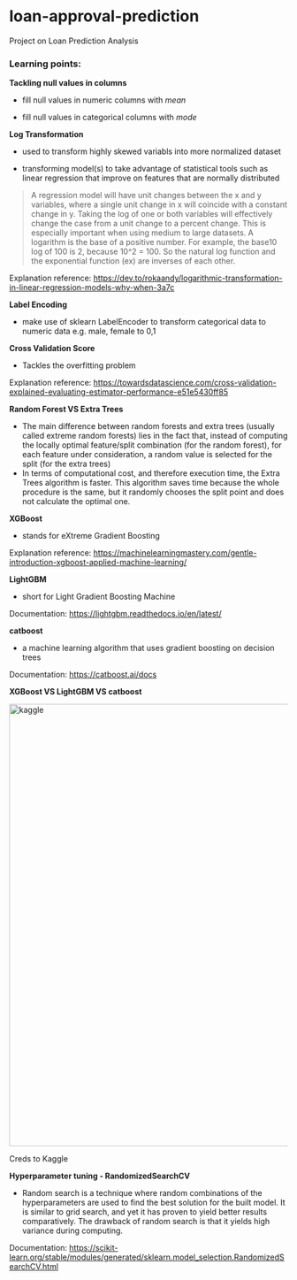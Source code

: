 # loan-approval-prediction
Project on Loan Prediction Analysis

### Learning points:

**Tackling null values in columns**

* fill null values in numeric columns with *mean* 

* fill null values in categorical columns with *mode*


**Log Transformation**

* used to transform highly skewed variabls into more normalized dataset

* transforming model(s) to take advantage of statistical tools such as linear regression that improve on features that are normally distributed

> A regression model will have unit changes between the x and y variables, where a single unit change in x will coincide with a constant change in y. Taking the log of one or both variables will effectively change the case from a unit change to a percent change. This is especially important when using medium to large datasets. A logarithm is the base of a positive number. For example, the base10 log of 100 is 2, because 10^2 = 100. So the natural log function and the exponential function (ex) are inverses of each other.

Explanation reference: https://dev.to/rokaandy/logarithmic-transformation-in-linear-regression-models-why-when-3a7c

**Label Encoding**
* make use of sklearn LabelEncoder to transform categorical data to numeric data e.g. male, female to 0,1

**Cross Validation Score**
* Tackles the overfitting problem

Explanation reference: https://towardsdatascience.com/cross-validation-explained-evaluating-estimator-performance-e51e5430ff85

**Random Forest VS Extra Trees**
* The main difference between random forests and extra trees (usually called extreme random forests) lies in the fact that, instead of computing the locally optimal feature/split combination (for the random forest), for each feature under consideration, a random value is selected for the split (for the extra trees)
* In terms of computational cost, and therefore execution time, the Extra Trees algorithm is faster. This algorithm saves time because the whole procedure is the same, but it randomly chooses the split point and does not calculate the optimal one.

**XGBoost**
* stands for eXtreme Gradient Boosting

Explanation reference: https://machinelearningmastery.com/gentle-introduction-xgboost-applied-machine-learning/

**LightGBM**
* short for Light Gradient Boosting Machine

Documentation: https://lightgbm.readthedocs.io/en/latest/

**catboost**
* a machine learning algorithm that uses gradient boosting on decision trees

Documentation: https://catboost.ai/docs

**XGBoost VS LightGBM VS catboost**

<img width="800" alt="kaggle" src="https://user-images.githubusercontent.com/57902840/123130803-ab9c1480-d47f-11eb-9df2-5caef8d351d7.PNG">

Creds to Kaggle

**Hyperparameter tuning - RandomizedSearchCV**
* Random search is a technique where random combinations of the hyperparameters are used to find the best solution for the built model. It is similar to grid search, and yet it has proven to yield better results comparatively. The drawback of random search is that it yields high variance during computing.

Documentation: https://scikit-learn.org/stable/modules/generated/sklearn.model_selection.RandomizedSearchCV.html


